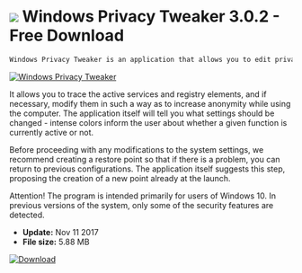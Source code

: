 # ![](https://cdn.softexe.net/static/icon/7/windows-privacy-tweaker-10764.png) Windows Privacy Tweaker 3.0.2 - Free Download

```sh
Windows Privacy Tweaker is an application that allows you to edit privacy and security settings in Windows, mainly through the ability to disable the functions related to telemetry.
```
[![Windows Privacy Tweaker](https:https://tse3.mm.bing.net/th?id=OIP.j1c5fWqwoEKkZleaZOchhgHaFb&pid=Api)](https://softexe.net/win/security-privacy/data-protection/windows-privacy-tweaker:pRgfd.html)

It allows you to trace the active services and registry elements, and if necessary, modify them in such a way as to increase anonymity while using the computer. The application itself will tell you what settings should be changed - intense colors inform the user about whether a given function is currently active or not.
 
 Before proceeding with any modifications to the system settings, we recommend creating a restore point so that if there is a problem, you can return to previous configurations. The application itself suggests this step, proposing the creation of a new point already at the launch.
 
 Attention!
 The program is intended primarily for users of Windows 10. In previous versions of the system, only some of the security features are detected.


- **Update:** Nov 11 2017
- **File size:** 5.88 MB

[![Download](https://cdn.softexe.net/static/img/download.png)](https://softexe.net/win/security-privacy/data-protection/windows-privacy-tweaker:pRgfd.html)

